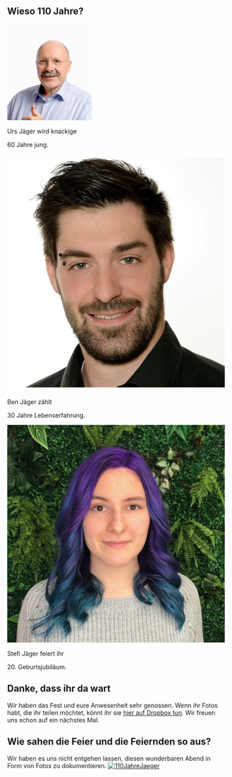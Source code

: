 ## Wieso 110 Jahre?
<div id="profiles">
    <div id="profile-urs">
        <img src="content/urs_2.jpeg" class="profile-pic">
        <div class="profile-text"><span><p>Urs Jäger wird knackige</p><p>60 Jahre jung.</p></span></div>
    </div>
    <div id="profile-ben">
        <img src="content/ben_2.jpeg" class="profile-pic">
        <div class="profile-text"><span><p>Ben Jäger zählt</p><p>30 Jahre Lebenserfahrung.</p></span></div>
    </div>
    <div id="profile-stefi">
        <img src="content/stefi_2.JPG" class="profile-pic">
        <div class="profile-text"><span><p>Stefi Jäger feiert ihr</p><p>20. Geburtsjubiläum.</p></span></div>
    </div>
</div>

## Danke, dass ihr da wart
Wir haben das Fest und eure Anwesenheit sehr genossen.
Wenn ihr Fotos habt, die ihr teilen möchtet, könnt ihr sie [hier auf Dropbox tun](https://www.dropbox.com/request/U8y5Wrou077DV7RpL7rB).
Wir freuen uns schon auf ein nächstes Mal.

## Wie sahen die Feier und die Feiernden so aus?
Wir haben es uns nicht entgehen lassen, diesen wunderbaren Abend in Form von Fotos zu dokumentieren.
<a data-flickr-embed="true" href="https://www.flickr.com/photos/183336341@N07/albums/72157710247863312" title="110JahreJaeger"><img src="https://live.staticflickr.com/65535/48512964302_44992b3fbc_b.jpg" width="500" height="333" alt="110JahreJaeger"></a><script async="" src="//embedr.flickr.com/assets/client-code.js" charset="utf-8"></script>

